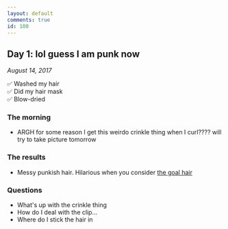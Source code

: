 ```yaml
---
layout: default
comments: true
id: 100
---
```


## Day 1: lol guess I am punk now
_August 14, 2017_

✅ Washed my hair  
✅ Did my hair mask  
✅ Blow-dried  

### The morning

- ARGH for some reason I get this weirdo crinkle thing when I curl???? will try to take picture tomorrow

### The results

- Messy punkish hair. Hilarious when you consider [the goal hair](../images/goal-hair.jpg)

### Questions
- What's up with the crinkle thing
- How do I deal with the clip... 
- Where do I stick the hair in
